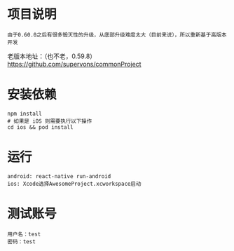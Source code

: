# 项目说明
    由于0.60.0之后有很多毁灭性的升级，从底部升级难度太大（目前来说），所以重新基于高版本开发
老版本地址：（也不老，0.59.8）https://github.com/supervons/commonProject

# 安装依赖
    npm install
    # 如果是 iOS 则需要执行以下操作
    cd ios && pod install 
# 运行
    android: react-native run-android
    ios: Xcode选择AwesomeProject.xcworkspace启动
# 测试账号
    用户名：test
    密码：test
